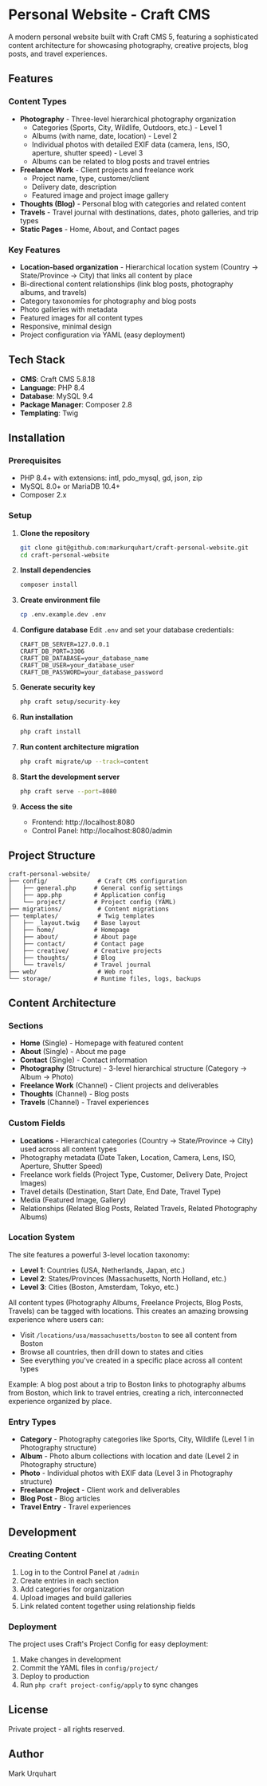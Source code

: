 # Personal Website - Craft CMS

A modern personal website built with Craft CMS 5, featuring a sophisticated content architecture for showcasing photography, creative projects, blog posts, and travel experiences.

## Features

### Content Types
- **Photography** - Three-level hierarchical photography organization
  - Categories (Sports, City, Wildlife, Outdoors, etc.) - Level 1
  - Albums (with name, date, location) - Level 2
  - Individual photos with detailed EXIF data (camera, lens, ISO, aperture, shutter speed) - Level 3
  - Albums can be related to blog posts and travel entries
- **Freelance Work** - Client projects and freelance work
  - Project name, type, customer/client
  - Delivery date, description
  - Featured image and project image gallery
- **Thoughts (Blog)** - Personal blog with categories and related content
- **Travels** - Travel journal with destinations, dates, photo galleries, and trip types
- **Static Pages** - Home, About, and Contact pages

### Key Features
- **Location-based organization** - Hierarchical location system (Country → State/Province → City) that links all content by place
- Bi-directional content relationships (link blog posts, photography albums, and travels)
- Category taxonomies for photography and blog posts
- Photo galleries with metadata
- Featured images for all content types
- Responsive, minimal design
- Project configuration via YAML (easy deployment)

## Tech Stack

- **CMS**: Craft CMS 5.8.18
- **Language**: PHP 8.4
- **Database**: MySQL 9.4
- **Package Manager**: Composer 2.8
- **Templating**: Twig

## Installation

### Prerequisites
- PHP 8.4+ with extensions: intl, pdo_mysql, gd, json, zip
- MySQL 8.0+ or MariaDB 10.4+
- Composer 2.x

### Setup

1. **Clone the repository**
   ```bash
   git clone git@github.com:markurquhart/craft-personal-website.git
   cd craft-personal-website
   ```

2. **Install dependencies**
   ```bash
   composer install
   ```

3. **Create environment file**
   ```bash
   cp .env.example.dev .env
   ```

4. **Configure database**
   Edit `.env` and set your database credentials:
   ```
   CRAFT_DB_SERVER=127.0.0.1
   CRAFT_DB_PORT=3306
   CRAFT_DB_DATABASE=your_database_name
   CRAFT_DB_USER=your_database_user
   CRAFT_DB_PASSWORD=your_database_password
   ```

5. **Generate security key**
   ```bash
   php craft setup/security-key
   ```

6. **Run installation**
   ```bash
   php craft install
   ```

7. **Run content architecture migration**
   ```bash
   php craft migrate/up --track=content
   ```

8. **Start the development server**
   ```bash
   php craft serve --port=8080
   ```

9. **Access the site**
   - Frontend: http://localhost:8080
   - Control Panel: http://localhost:8080/admin

## Project Structure

```
craft-personal-website/
├── config/              # Craft CMS configuration
│   ├── general.php     # General config settings
│   ├── app.php         # Application config
│   └── project/        # Project config (YAML)
├── migrations/          # Content migrations
├── templates/           # Twig templates
│   ├── _layout.twig    # Base layout
│   ├── home/           # Homepage
│   ├── about/          # About page
│   ├── contact/        # Contact page
│   ├── creative/       # Creative projects
│   ├── thoughts/       # Blog
│   └── travels/        # Travel journal
├── web/                 # Web root
└── storage/            # Runtime files, logs, backups
```

## Content Architecture

### Sections
- **Home** (Single) - Homepage with featured content
- **About** (Single) - About me page
- **Contact** (Single) - Contact information
- **Photography** (Structure) - 3-level hierarchical structure (Category → Album → Photo)
- **Freelance Work** (Channel) - Client projects and deliverables
- **Thoughts** (Channel) - Blog posts
- **Travels** (Channel) - Travel experiences

### Custom Fields
- **Locations** - Hierarchical categories (Country → State/Province → City) used across all content types
- Photography metadata (Date Taken, Location, Camera, Lens, ISO, Aperture, Shutter Speed)
- Freelance work fields (Project Type, Customer, Delivery Date, Project Images)
- Travel details (Destination, Start Date, End Date, Travel Type)
- Media (Featured Image, Gallery)
- Relationships (Related Blog Posts, Related Travels, Related Photography Albums)

### Location System
The site features a powerful 3-level location taxonomy:
- **Level 1**: Countries (USA, Netherlands, Japan, etc.)
- **Level 2**: States/Provinces (Massachusetts, North Holland, etc.)
- **Level 3**: Cities (Boston, Amsterdam, Tokyo, etc.)

All content types (Photography Albums, Freelance Projects, Blog Posts, Travels) can be tagged with locations. This creates an amazing browsing experience where users can:
- Visit `/locations/usa/massachusetts/boston` to see all content from Boston
- Browse all countries, then drill down to states and cities
- See everything you've created in a specific place across all content types

Example: A blog post about a trip to Boston links to photography albums from Boston, which link to travel entries, creating a rich, interconnected experience organized by place.

### Entry Types
- **Category** - Photography categories like Sports, City, Wildlife (Level 1 in Photography structure)
- **Album** - Photo album collections with location and date (Level 2 in Photography structure)
- **Photo** - Individual photos with EXIF data (Level 3 in Photography structure)
- **Freelance Project** - Client work and deliverables
- **Blog Post** - Blog articles
- **Travel Entry** - Travel experiences

## Development

### Creating Content
1. Log in to the Control Panel at `/admin`
2. Create entries in each section
3. Add categories for organization
4. Upload images and build galleries
5. Link related content together using relationship fields

### Deployment
The project uses Craft's Project Config for easy deployment:
1. Make changes in development
2. Commit the YAML files in `config/project/`
3. Deploy to production
4. Run `php craft project-config/apply` to sync changes

## License

Private project - all rights reserved.

## Author

Mark Urquhart
